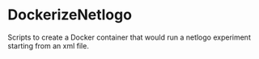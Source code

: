 # DockerizeNetlogo
Scripts to create a Docker container that would run a netlogo experiment starting from an xml file.
